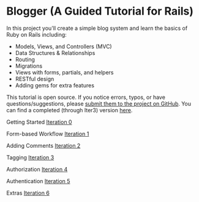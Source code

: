 # Blogger (A Guided Tutorial for Rails)

In this project you'll create a simple blog system and learn the basics of Ruby on Rails including:

* Models, Views, and Controllers (MVC)
* Data Structures & Relationships
* Routing
* Migrations
* Views with forms, partials, and helpers
* RESTful design
* Adding gems for extra features

This tutorial is open source. If you notice errors, typos, or have questions/suggestions, please [submit them to the project on GitHub](https://github.com/turingschool/backend-curriculum-site/blob/gh-pages/module2/misc/blogger.md). You can find a completed (through Iter3) version [here](https://github.com/AliSchlereth/blogger).

Getting Started [Iteration 0](https://github.com/turingschool/backend-curriculum-site/blob/gh-pages/module2/misc/blogger_iteration_0.md)

Form-based Workflow [Iteration 1](https://github.com/turingschool/backend-curriculum-site/blob/gh-pages/module2/misc/blogger_iteration_1.md)

Adding Comments [Iteration 2](https://github.com/turingschool/backend-curriculum-site/blob/gh-pages/module2/misc/blogger_iteration_2.md)

Tagging [Iteration 3](https://github.com/turingschool/backend-curriculum-site/blob/gh-pages/module2/misc/blogger_iteration_3.md)

Authorization [Iteration 4](https://github.com/turingschool/backend-curriculum-site/blob/gh-pages/module2/misc/blogger_iteration_4.md)

Authentication [Iteration 5](https://github.com/turingschool/backend-curriculum-site/blob/gh-pages/module2/misc/blogger_iteration_5.md)

Extras [Iteration 6](https://github.com/turingschool/backend-curriculum-site/blob/gh-pages/module2/misc/blogger_iteration_6.md)
